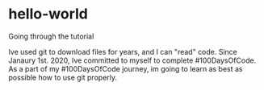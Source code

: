 # hello-world
Going through the tutorial

Ive used git to download files for years, and I can "read" code. 
Since Janaury 1st. 2020, Ive committed to myself to complete #100DaysOfCode.
As a part of my #100DaysOfCode journey, im going to learn as best as possible
how to use git properly.



